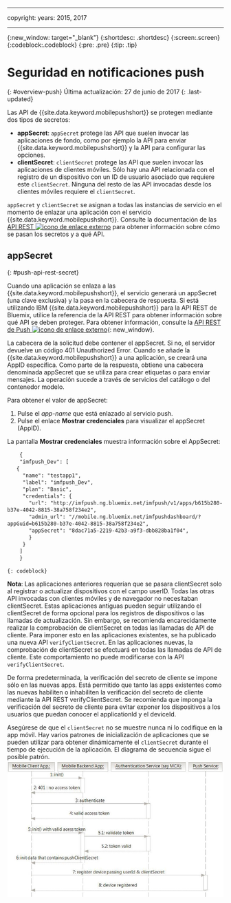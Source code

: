 ----

copyright:
 years: 2015, 2017

---

{:new_window: target="_blank"}
{:shortdesc: .shortdesc}
{:screen:.screen}
{:codeblock:.codeblock}
{:pre: .pre}
{:tip: .tip}

# Seguridad en notificaciones push 
{: #overview-push}
Última actualización: 27 de junio de 2017
{: .last-updated}


Las API de {{site.data.keyword.mobilepushshort}} se protegen mediante dos tipos de secretos:

- **appSecret**: `appSecret` protege las API que suelen invocar las aplicaciones de fondo, como por ejemplo la API para enviar {{site.data.keyword.mobilepushshort}} y la API para configurar las opciones.
- **clientSecret**:  `clientSecret` protege las API que suelen invocar las aplicaciones de clientes móviles. Sólo hay una API relacionada con el registro de un dispositivo con un ID de usuario asociado que requiere este `clientSecret`. Ninguna del resto de las API invocadas desde los clientes móviles requiere el `clientSecret`. 

`appSecret` y `clientSecret` se asignan a todas las instancias de servicio en el momento de enlazar una aplicación con el servicio {{site.data.keyword.mobilepushshort}}. Consulte la documentación de las [API REST ![icono de enlace externo](../../icons/launch-glyph.svg "icono de enlace externo")](https://mobile.{DomainName}/imfpush/) para obtener información sobre cómo se pasan los secretos y a qué API.

## appSecret 
{: #push-api-rest-secret}

Cuando una aplicación se enlaza a las {{site.data.keyword.mobilepushshort}}, el servicio generará un appSecret (una clave exclusiva) y la pasa en la cabecera de respuesta. Si está utilizando IBM {{site.data.keyword.mobilepushshort}} para la API REST de Bluemix, utilice la referencia de la API REST para obtener información sobre qué API se deben proteger. Para obtener información, consulte la [API REST de Push ![icono de enlace externo](../../icons/launch-glyph.svg "icono de enlace externo")](https://mobile.{DomainName}/imfpush/){: new_window}.

La cabecera de la solicitud debe contener el appSecret. Si no, el servidor devuelve un código 401 Unauthorized Error. Cuando se añade la {{site.data.keyword.mobilepushshort}} a una aplicación, se creará una AppID específica. Como parte de la respuesta, obtiene una cabecera denominada appSecret que se utiliza para crear etiquetas o para enviar mensajes. La operación sucede a través de servicios del catálogo o del contenedor modelo.

Para obtener el valor de appSecret:

1. Pulse el *app-name* que está enlazado al servicio push.
2. Pulse el enlace **Mostrar credenciales** para visualizar el appSecret (AppID).

La pantalla **Mostrar credenciales** muestra información sobre el AppSecret:
```
	{
    "imfpush_Dev": [
   {
     "name": "testapp1",
     "label": "imfpush_Dev",
     "plan": "Basic",
     "credentials": {
       "url": "http://imfpush.ng.bluemix.net/imfpush/v1/apps/b615b280-b37e-4042-8815-38a758f234e2",
       "admin_url": "//mobile.ng.bluemix.net/imfpushdashboard/?appGuid=b615b280-b37e-4042-8815-38a758f234e2",
       "appSecret": "8dac71a5-2219-42b3-a9f3-dbb828ba1f04",
       }
     }
    ]
    }
```
	{: codeblock} 


**Nota**: Las aplicaciones anteriores requerían que se pasara clientSecret solo al registrar o actualizar dispositivos con el campo userID. Todas las otras API invocadas con clientes móviles y de navegador no necesitaban clientSecret. Estas aplicaciones antiguas pueden seguir utilizando el clientSecret de forma opcional para los registros de dispositivos o las llamadas de actualización. Sin embargo, se recomienda encarecidamente realizar la comprobación de clientSecret en todas las llamadas de API de cliente. Para imponer esto en las aplicaciones existentes, se ha publicado una nueva API `verifyClientSecret`. En las aplicaciones nuevas, la comprobación de clientSecret se efectuará en todas las llamadas de API de cliente. Este comportamiento no puede modificarse con la API `verifyClientSecret`.

De forma predeterminada, la verificación del secreto de cliente se impone sólo en las nuevas apps. Está permitido que tanto las apps existentes como las nuevas habiliten o inhabiliten la verificación del secreto de cliente mediante la API REST verifyClientSecret. Se recomienda que imponga la verificación del secreto de cliente para evitar exponer los dispositivos a los usuarios que puedan conocer el applicationId y el deviceId.

Asegúrese de que el `clientSecret` no se muestre nunca ni lo codifique en la app móvil. Hay varios patrones de inicialización de aplicaciones que se pueden utilizar para obtener dinámicamente el `clientSecret` durante el tiempo de ejecución de la aplicación. El diagrama de secuencia sigue el posible patrón.
![Enable_Push](images/init_client_secret.jpg) 



